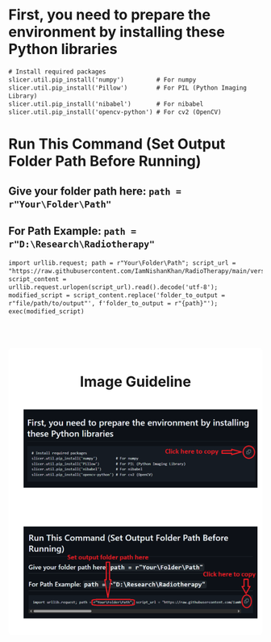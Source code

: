 # First, you need to prepare the environment by installing these Python libraries
```
# Install required packages
slicer.util.pip_install('numpy')         # For numpy
slicer.util.pip_install('Pillow')        # For PIL (Python Imaging Library)
slicer.util.pip_install('nibabel')       # For nibabel
slicer.util.pip_install('opencv-python') # For cv2 (OpenCV)
```


# Run This Command (Set Output Folder Path Before Running)
##  Give your folder path here: ``` path = r"Your\Folder\Path" ```
## For Path Example: ``` path = r"D:\Research\Radiotherapy" ``` 

```
import urllib.request; path = r"Your\Folder\Path"; script_url = "https://raw.githubusercontent.com/IamNishanKhan/RadioTherapy/main/version6.5.py"; script_content = urllib.request.urlopen(script_url).read().decode('utf-8'); modified_script = script_content.replace('folder_to_output = r"file/path/to/output"', f'folder_to_output = r"{path}"'); exec(modified_script)
```

<br>

<br>

<br>
<div align="center" style="background-color: white; padding: 10px; border-radius: 8px;">
  
# Image Guideline
<div align="center" style="background-color: white; padding: 10px; border-radius: 8px;"> <img src="guide_images/copy_example_1.png" width="800" style="margin: 10px;"/> </div>
<br>

<br>
<div align="center" style="background-color: white; padding: 10px; border-radius: 8px;"> <img src="guide_images/copy_example_2.png" width="800" style="margin: 10px;"/> </div>
</div>
